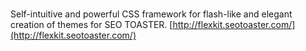 # <FlexKit/> #

Self-intuitive and powerful CSS framework for flash-like and elegant creation of themes for SEO TOASTER. [http://flexkit.seotoaster.com/](http://flexkit.seotoaster.com/)